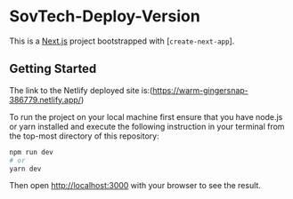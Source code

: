 # SovTech-Deploy-Version
This is a [Next.js](https://nextjs.org/) project bootstrapped with [`create-next-app`].

## Getting Started

The link to the Netlify deployed site is:(https://warm-gingersnap-386779.netlify.app/)

To run the project on your local machine first ensure that you have node.js or yarn installed and execute the following instruction in your terminal from the top-most directory of this repository:

```bash
npm run dev
# or
yarn dev
```

Then open [http://localhost:3000](http://localhost:3000) with your browser to see the result.
